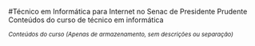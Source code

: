 #Técnico em Informática para Internet no Senac de Presidente Prudente
Conteúdos do curso de técnico em informática
<small><p><em>Conteúdos do curso (Apenas de armazenamento, sem descrições ou separação)</em></p></small>
